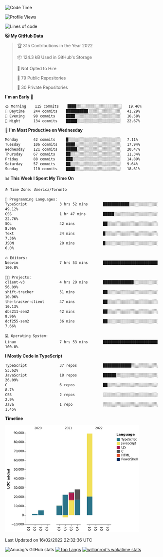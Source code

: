 <!--START_SECTION:waka-->
![Code Time](http://img.shields.io/badge/Code%20Time-152%20hrs%2059%20mins-blue)

![Profile Views](http://img.shields.io/badge/Profile%20Views-11-blue)

![Lines of code](https://img.shields.io/badge/From%20Hello%20World%20I%27ve%20Written-180%20Thousand%20lines%20of%20code-blue)

**🐱 My GitHub Data** 

> 🏆 315 Contributions in the Year 2022
 > 
> 📦 124.3 kB Used in GitHub's Storage 
 > 
> 🚫 Not Opted to Hire
 > 
> 📜 79 Public Repositories 
 > 
> 🔑 30 Private Repositories  
 > 
**I'm an Early 🐤** 

```text
🌞 Morning    115 commits    ████░░░░░░░░░░░░░░░░░░░░░   19.46% 
🌆 Daytime    244 commits    ██████████░░░░░░░░░░░░░░░   41.29% 
🌃 Evening    98 commits     ████░░░░░░░░░░░░░░░░░░░░░   16.58% 
🌙 Night      134 commits    █████░░░░░░░░░░░░░░░░░░░░   22.67%

```
📅 **I'm Most Productive on Wednesday** 

```text
Monday       42 commits     █░░░░░░░░░░░░░░░░░░░░░░░░   7.11% 
Tuesday      106 commits    ████░░░░░░░░░░░░░░░░░░░░░   17.94% 
Wednesday    121 commits    █████░░░░░░░░░░░░░░░░░░░░   20.47% 
Thursday     67 commits     ██░░░░░░░░░░░░░░░░░░░░░░░   11.34% 
Friday       88 commits     ███░░░░░░░░░░░░░░░░░░░░░░   14.89% 
Saturday     57 commits     ██░░░░░░░░░░░░░░░░░░░░░░░   9.64% 
Sunday       110 commits    ████░░░░░░░░░░░░░░░░░░░░░   18.61%

```


📊 **This Week I Spent My Time On** 

```text
⌚︎ Time Zone: America/Toronto

💬 Programming Languages: 
TypeScript               3 hrs 52 mins       ████████████░░░░░░░░░░░░░   49.12% 
CSS                      1 hr 47 mins        █████░░░░░░░░░░░░░░░░░░░░   22.76% 
SQL                      42 mins             ██░░░░░░░░░░░░░░░░░░░░░░░   8.96% 
Text                     34 mins             █░░░░░░░░░░░░░░░░░░░░░░░░   7.36% 
JSON                     28 mins             █░░░░░░░░░░░░░░░░░░░░░░░░   6.0%

🔥 Editors: 
Neovim                   7 hrs 53 mins       █████████████████████████   100.0%

🐱‍💻 Projects: 
client-v3                4 hrs 29 mins       ██████████████░░░░░░░░░░░   56.89% 
shift-tracker            51 mins             ██░░░░░░░░░░░░░░░░░░░░░░░   10.96% 
the-tracker-client       47 mins             ██░░░░░░░░░░░░░░░░░░░░░░░   10.13% 
dbs211-sem2              42 mins             ██░░░░░░░░░░░░░░░░░░░░░░░   8.96% 
dcf255-sem2              36 mins             ██░░░░░░░░░░░░░░░░░░░░░░░   7.66%

💻 Operating System: 
Linux                    7 hrs 53 mins       █████████████████████████   100.0%

```

**I Mostly Code in TypeScript** 

```text
TypeScript               37 repos            █████████████░░░░░░░░░░░░   53.62% 
JavaScript               18 repos            ██████░░░░░░░░░░░░░░░░░░░   26.09% 
C                        6 repos             ██░░░░░░░░░░░░░░░░░░░░░░░   8.7% 
CSS                      2 repos             ░░░░░░░░░░░░░░░░░░░░░░░░░   2.9% 
Java                     1 repo              ░░░░░░░░░░░░░░░░░░░░░░░░░   1.45%

```


**Timeline**

![Chart not found](https://raw.githubusercontent.com/wise-introvert/wise-introvert/master/charts/bar_graph.png) 


 Last Updated on 16/02/2022 22:32:36 UTC
<!--END_SECTION:waka-->

![Anurag's GitHub stats](https://github-readme-stats.vercel.app/api?username=wise-introvert&count_private=true&show_icons=true)
[![Top Langs](https://github-readme-stats.vercel.app/api/top-langs/?username=wise-introvert&langs_count=10)](https://github.com/anuraghazra/github-readme-stats)
[![willianrod's wakatime stats](https://github-readme-stats.vercel.app/api/wakatime?username=wiseintrovert)](https://github.com/anuraghazra/github-readme-stats)
